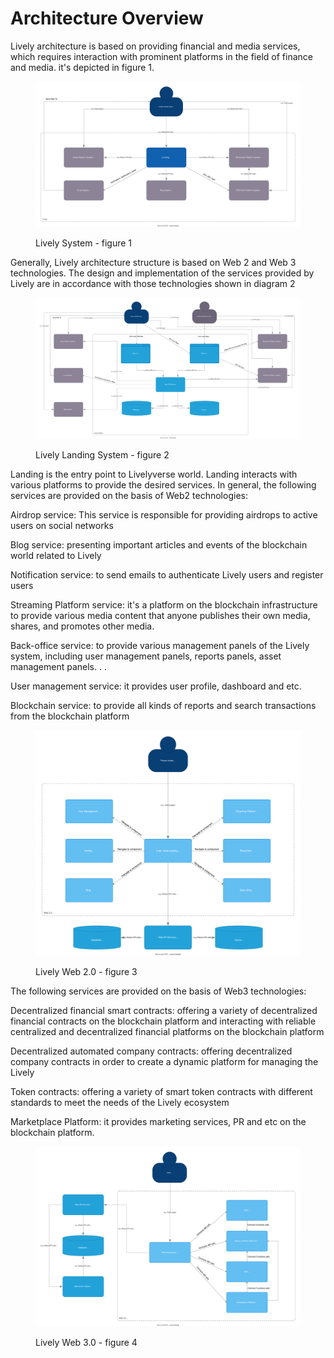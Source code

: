 # Architecture Overview

Lively architecture is based on providing financial and media services, which requires interaction with prominent platforms in the field of finance and media. it's depicted in figure 1.

<figure><img src=".gitbook/assets/lively-token-Page-4.drawio.svg" alt=""><figcaption><p>Lively System - figure 1</p></figcaption></figure>

Generally, Lively architecture structure is based on Web 2 and Web 3 technologies. The design and implementation of the services provided by Lively are in accordance with those technologies shown in diagram 2

<figure><img src=".gitbook/assets/lively-token-Page-5.drawio.svg" alt=""><figcaption><p>Lively Landing System - figure 2</p></figcaption></figure>

Landing is the entry point to Livelyverse world. Landing interacts with various platforms to provide the desired services. In general, the following services are provided on the basis of Web2 technologies:

Airdrop service: This service is responsible for providing airdrops to active users on social networks

Blog service: presenting important articles and events of the blockchain world related to Lively

Notification service: to send emails to authenticate Lively users and register users

Streaming Platform service: it's a platform on the blockchain infrastructure to provide various media content that anyone publishes their own media, shares, and promotes other media.

Back-office service: to provide various management panels of the Lively system, including user management panels, reports panels, asset management panels. . .&#x20;

User management service: it provides user profile, dashboard and etc.

Blockchain service: to provide all kinds of reports and search transactions from the blockchain platform



<figure><img src=".gitbook/assets/lively-token-Page-7.drawio.svg" alt=""><figcaption><p>Lively Web 2.0 - figure 3</p></figcaption></figure>



The following services are provided on the basis of Web3 technologies:

Decentralized financial smart contracts: offering a variety of decentralized financial contracts on the blockchain platform and interacting with reliable centralized and decentralized financial platforms on the blockchain platform

Decentralized automated company contracts: offering decentralized company contracts in order to create a dynamic platform for managing the Lively&#x20;

Token contracts: offering a variety of smart token contracts with different standards to meet the needs of the Lively ecosystem

Marketplace Platform: it provides marketing services, PR and etc  on the blockchain platform.

<figure><img src=".gitbook/assets/lively-token-Page-6.drawio.svg" alt=""><figcaption><p>Lively Web 3.0 - figure 4</p></figcaption></figure>
